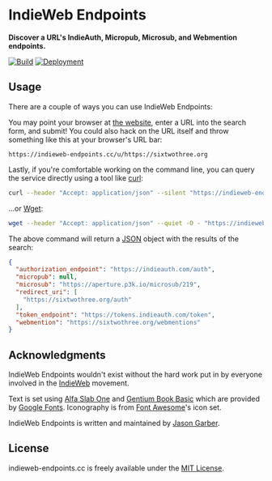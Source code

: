 # IndieWeb Endpoints

**Discover a URL's IndieAuth, Micropub, Microsub, and Webmention endpoints.**

[![Build](https://img.shields.io/github/actions/workflow/status/jgarber623/indieweb-endpoints.cc/ci.yml?branch=main&logo=github&style=for-the-badge)](https://github.com/jgarber623/indieweb-endpoints.cc/actions/workflows/ci.yml)
[![Deployment](https://img.shields.io/github/deployments/jgarber623/indieweb-endpoints.cc/production?label=Deployment&logo=github&style=for-the-badge)](https://github.com/jgarber623/indieweb-endpoints.cc/deployments/activity_log?environment=production)

## Usage

There are a couple of ways you can use IndieWeb Endpoints:

You may point your browser at [the website](https://indieweb-endpoints.cc), enter a URL into the search form, and submit! You could also hack on the URL itself and throw something like this at your browser's URL bar:

```text
https://indieweb-endpoints.cc/u/https://sixtwothree.org
```

Lastly, if you're comfortable working on the command line, you can query the service directly using a tool like [curl](https://curl.haxx.se):

```sh
curl --header "Accept: application/json" --silent "https://indieweb-endpoints.cc/u/https://sixtwothree.org"
```

…or [Wget](https://www.gnu.org/software/wget/):

```sh
wget --header "Accept: application/json" --quiet -O - "https://indieweb-endpoints.cc/u/https://sixtwothree.org"
```

The above command will return a [JSON](https://json.org) object with the results of the search:

```json
{
  "authorization_endpoint": "https://indieauth.com/auth",
  "micropub": null,
  "microsub": "https://aperture.p3k.io/microsub/219",
  "redirect_uri": [
    "https://sixtwothree.org/auth"
  ],
  "token_endpoint": "https://tokens.indieauth.com/token",
  "webmention": "https://sixtwothree.org/webmentions"
}
```

## Acknowledgments

IndieWeb Endpoints wouldn't exist without the hard work put in by everyone involved in the [IndieWeb](https://indieweb.org) movement.

Text is set using [Alfa Slab One](https://fonts.google.com/specimen/Alfa+Slab+One) and [Gentium Book Basic](https://fonts.google.com/specimen/Gentium+Book+Basic) which are provided by [Google Fonts](https://fonts.google.com). Iconography is from [Font Awesome](https://fontawesome.com)'s icon set.

IndieWeb Endpoints is written and maintained by [Jason Garber](https://sixtwothree.org).

## License

indieweb-endpoints.cc is freely available under the [MIT License](https://opensource.org/licenses/MIT).
